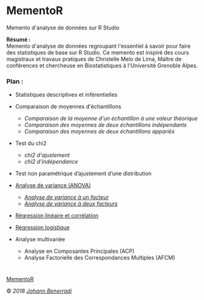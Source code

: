 # MementoR #

Memento d'analyse de données sur R Studio  


**Résumé :**  
Memento d'analyse de données regroupant l'essentiel à savoir pour faire des statistiques de base sur R Studio. Ce memento est inspiré des cours magistraux et travaux pratiques de Christelle Melo de Lima, Maître de conférences et chercheuse en Biostatistiques à l'Université Grenoble Alpes.  


### Plan :

- Statistiques descriptives et inférentielles  


- Comparaison de moyennes d'échantillons  
  - *Comparaison de la moyenne d'un échantillon à une valeur théorique*  
  - *Comparaison des moyennes de deux échantillons indépendants*  
  - *Comparaison des moyennes de deux échantillons appariés*  


- Test du chi2  
  - *chi2 d'ajustement*  
  - *chi2 d'indépendance*  


- Test non paramétrique d’ajustement d’une distribution  


- [Analyse de variance (ANOVA)](https://github.com/HanBnrd/MementoR/blob/master/ANOVA1.md)  
  - [*Analyse de variance à un facteur*](https://github.com/HanBnrd/MementoR/blob/master/ANOVA1.md)  
  - [*Analyse de variance à deux facteurs*](https://github.com/HanBnrd/MementoR/blob/master/ANOVA2.md)  


- [Régression linéaire et corrélation](https://github.com/HanBnrd/MementoR/blob/master/RegressionLineaire.md)  


- [Régression logistique](https://github.com/HanBnrd/MementoR/blob/master/RegressionLogistique.md)  


- Analyse multivariée  
  - Analyse en Composantes Principales (ACP)  
  - Analyse Factorielle des Correspondances Multiples (AFCM)  


#  
[MementoR](https://github.com/HanBnrd/MementoR)

&copy; *2018* [*Johann Benerradi*](https://github.com/HanBnrd)
